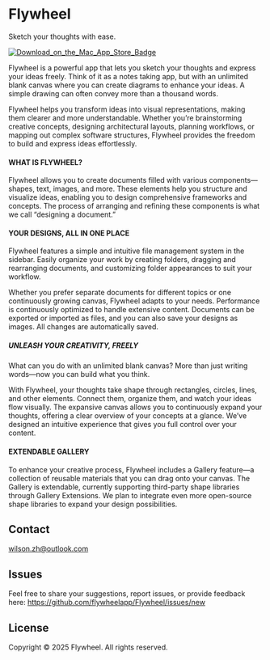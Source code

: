 Flywheel
========
Sketch your thoughts with ease.


[![Download_on_the_Mac_App_Store_Badge](https://github.com/user-attachments/assets/d07556e5-776f-4c48-b1f5-e1d97a116cde)](https://apps.apple.com/us/app/flywheel-sketching-writing/id6741500383)


Flywheel is a powerful app that lets you sketch your thoughts and express your ideas freely. Think of it as a notes taking app, but with an unlimited blank canvas where you can create diagrams to enhance your ideas. A simple drawing can often convey more than a thousand words.

Flywheel helps you transform ideas into visual representations, making them clearer and more understandable. Whether you’re brainstorming creative concepts, designing architectural layouts, planning workflows, or mapping out complex software structures, Flywheel provides the freedom to build and express ideas effortlessly.

#### WHAT IS FLYWHEEL?

Flywheel allows you to create documents filled with various components—shapes, text, images, and more. These elements help you structure and visualize ideas, enabling you to design comprehensive frameworks and concepts. The process of arranging and refining these components is what we call “designing a document.”

#### YOUR DESIGNS, ALL IN ONE PLACE

Flywheel features a simple and intuitive file management system in the sidebar. Easily organize your work by creating folders, dragging and rearranging documents, and customizing folder appearances to suit your workflow.

Whether you prefer separate documents for different topics or one continuously growing canvas, Flywheel adapts to your needs. Performance is continuously optimized to handle extensive content. Documents can be exported or imported as files, and you can also save your designs as images. All changes are automatically saved.

##### UNLEASH YOUR CREATIVITY, FREELY

What can you do with an unlimited blank canvas? More than just writing words—now you can build what you think.

With Flywheel, your thoughts take shape through rectangles, circles, lines, and other elements. Connect them, organize them, and watch your ideas flow visually. The expansive canvas allows you to continuously expand your thoughts, offering a clear overview of your concepts at a glance. We’ve designed an intuitive experience that gives you full control over your content.

#### EXTENDABLE GALLERY

To enhance your creative process, Flywheel includes a Gallery feature—a collection of reusable materials that you can drag onto your canvas. The Gallery is extendable, currently supporting third-party shape libraries through Gallery Extensions. We plan to integrate even more open-source shape libraries to expand your design possibilities.


Contact
-------
wilson.zh@outlook.com

Issues
------
Feel free to share your suggestions, report issues, or provide feedback here:
https://github.com/flywheelapp/Flywheel/issues/new

License
-------
Copyright © 2025 Flywheel. All rights reserved.
